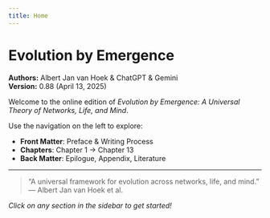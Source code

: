 ```yaml
---
title: Home
---
```


# Evolution by Emergence

**Authors:** Albert Jan van Hoek & ChatGPT & Gemini  
**Version:** 0.88 (April 13, 2025)

Welcome to the online edition of *Evolution by Emergence: A Universal Theory of Networks, Life, and Mind*.  

Use the navigation on the left to explore:

- **Front Matter**: Preface & Writing Process  
- **Chapters**: Chapter 1 → Chapter 13  
- **Back Matter**: Epilogue, Appendix, Literature

---

> “A universal framework for evolution across networks, life, and mind.”  
> — Albert Jan van Hoek et al.

*Click on any section in the sidebar to get started!*  
